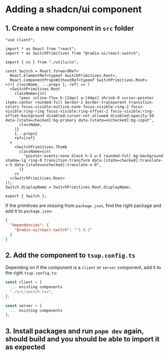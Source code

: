 # Adding a shadcn/ui component

## 1. Create a new component in `src` folder

```tsx
"use client";

import * as React from "react";
import * as SwitchPrimitives from "@radix-ui/react-switch";

import { cn } from "./utils/cn";

const Switch = React.forwardRef<
  React.ElementRef<typeof SwitchPrimitives.Root>,
  React.ComponentPropsWithoutRef<typeof SwitchPrimitives.Root>
>(({ className, ...props }, ref) => (
  <SwitchPrimitives.Root
    className={cn(
      "peer inline-flex h-[24px] w-[44px] shrink-0 cursor-pointer items-center rounded-full border-2 border-transparent transition-colors focus-visible:outline-none focus-visible:ring-2 focus-visible:ring-ring focus-visible:ring-offset-2 focus-visible:ring-offset-background disabled:cursor-not-allowed disabled:opacity-50 data-[state=checked]:bg-primary data-[state=unchecked]:bg-input",
      className,
    )}
    {...props}
    ref={ref}
  >
    <SwitchPrimitives.Thumb
      className={cn(
        "pointer-events-none block h-5 w-5 rounded-full bg-background shadow-lg ring-0 transition-transform data-[state=checked]:translate-x-5 data-[state=unchecked]:translate-x-0",
      )}
    />
  </SwitchPrimitives.Root>
));
Switch.displayName = SwitchPrimitives.Root.displayName;

export { Switch };
```

If the primitives are missing from `package.json`, find the right package and add it to `package.json`:

```json
{
  "dependencies": {
    "@radix-ui/react-switch": "^1.0.2"
  }
}
```

## 2. Add the component to `tsup.config.ts`

Depending on if the component is a `client` or `server` component, add it to the right `tsup.config.ts`:

```ts
const client = [
  ... existing components
  "./src/switch.tsx",
];

const server = [
  ... existing components
];
```

## 3. Install packages and run `pnpm dev` again, should build and you should be able to import it as expected
